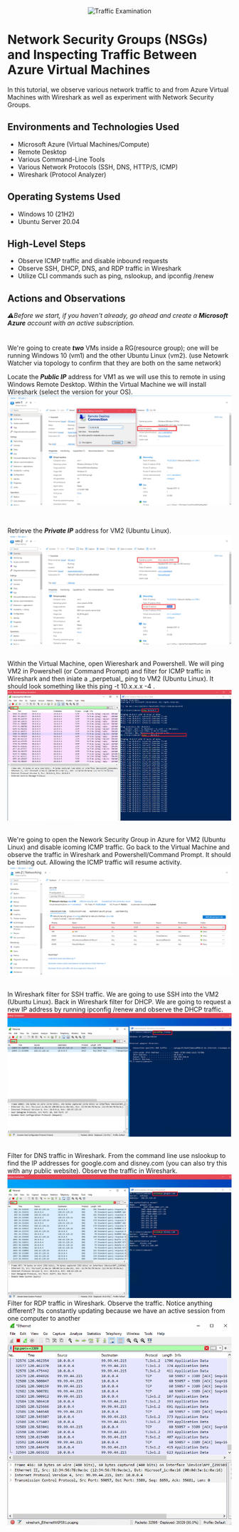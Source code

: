 <p align="center">
<img src="https://i.imgur.com/Ua7udoS.png" alt="Traffic Examination"/>
</p>

<h1>Network Security Groups (NSGs) and Inspecting Traffic Between Azure Virtual Machines</h1>
In this tutorial, we observe various network traffic to and from Azure Virtual Machines with Wireshark as well as experiment with Network Security Groups. <br />


<h2>Environments and Technologies Used</h2>

- Microsoft Azure (Virtual Machines/Compute)
- Remote Desktop
- Various Command-Line Tools
- Various Network Protocols (SSH, DNS, HTTP/S, ICMP)
- Wireshark (Protocol Analyzer)

<h2>Operating Systems Used </h2>

- Windows 10 (21H2)
- Ubuntu Server 20.04

<h2>High-Level Steps</h2>

- Observe ICMP traffic and disable inbound requests
- Observe SSH, DHCP, DNS, and RDP traffic in Wireshark
- Utilize CLI commands such as ping, nslookup, and ipconfig /renew

<h2>Actions and Observations</h2>

_⚠️Before we start, if you haven't already, go ahead and create a **Microsoft Azure** account with an active subscription._
#

We're going to create ***two*** VMs inside a RG(resource group); one will be running Windows 10 (vm1) and the other Ubuntu Linux (vm2). 
(use Netowrk Watcher via topology to confirm that they are both on the same network) 
<p>

</p>
<p>
  
Locate the ***Public IP*** address for VM1 as we will use this to remote in using Windows Remote Desktop. Within the Virtual Machine we will install Wireshark (select the version for your OS).
<img src="Screenshot (145).png"/>
</p>
<br />

Retrieve the ***Private IP*** address for VM2 (Ubuntu Linux). 
<img src="Screenshot (150).png"/>

<br />
Within the Virtual Machine, open Wiereshark and Powershell. We will ping VM2 in Powershell (or Command Prompt) and filter for ICMP traffic in Wireshark and then iniate a _perpetual_ ping to VM2 (Ubuntu Linux). It should look something like this ping -t 10.x.x.x -4 .
<img src="Screenshot (153).png"/>
</p>
<p>
<br />  
We're going to open the Nework Security Group in Azure for VM2 (Ubuntu Linux) and disable icoming ICMP traffic. Go back to the Virtual Machine and observe the traffic in Wireshark and Powershell/Command Prompt. It should be timing out. Allowing the ICMP traffic will resume activity.
<img src="Screenshot (157).png"/>
</p>
<br />
In Wireshark filter for SSH traffic. We are going to use SSH into the VM2 (Ubuntu Linux). Back in Wireshark filter for DHCP. We are going to request a new IP address by running ipconfig /renew  and observe the DHCP traffic.
<img src="Screenshot (160).png"/>
</p>

<br />
Filter for DNS traffic in Wireshark. From the command line use nslookup to find the IP addresses for google.com and disney.com (you can also try this with any public website). Observe the traffic in Wireshark.
<img src="Screenshot (162).png"/>

 <br /> 
Filter for RDP traffic in Wireshark. Observe the traffic. Notice anything different? Its constantly updating because we have an active session from one computer to another
<img src="Screenshot (163).png"/>
</p>
<br />
